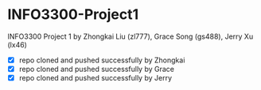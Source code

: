 # INFO3300-Project1

INFO3300 Project 1 by Zhongkai Liu (zl777), Grace Song (gs488), Jerry Xu (lx46)

-   [x] repo cloned and pushed successfully by Zhongkai
-   [x] repo cloned and pushed successfully by Grace
-   [x] repo cloned and pushed successfully by Jerry

